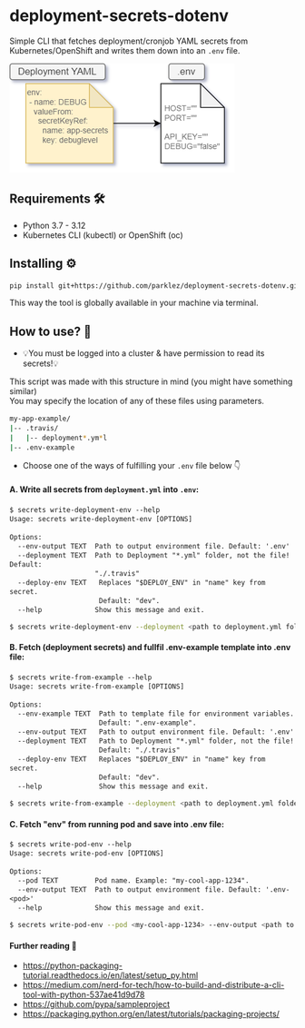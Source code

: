 # deployment-secrets-dotenv
Simple CLI that fetches deployment/cronjob YAML secrets from Kubernetes/OpenShift and writes them down into an `.env` file.

![diagram](diagram.png)

## Requirements  🛠
 - Python 3.7 - 3.12
 - Kubernetes CLI (kubectl) or OpenShift (oc)

## Installing  ⚙️
```sh
pip install git+https://github.com/parklez/deployment-secrets-dotenv.git
```
This way the tool is globally available in your machine via terminal.

## How to use?  📖
- 💡You must be logged into a cluster & have permission to read its secrets!💡

This script was made with this structure in mind (you might have something similar)\
You may specify the location of any of these files using parameters.

```sh
my-app-example/
|-- .travis/
|   |-- deployment*.ym*l
|-- .env-example
```

- Choose one of the ways of fulfilling your `.env` file below 👇

#### A. Write all secrets from `deployment.yml` into `.env`:
```
$ secrets write-deployment-env --help                                                                         
Usage: secrets write-deployment-env [OPTIONS]

Options:
  --env-output TEXT  Path to output environment file. Default: '.env'
  --deployment TEXT  Path to Deployment "*.yml" folder, not the file! Default:
                     "./.travis"
  --deploy-env TEXT   Replaces "$DEPLOY_ENV" in "name" key from secret.
                      Default: "dev".
  --help             Show this message and exit.
```
```sh
$ secrets write-deployment-env --deployment <path to deployment.yml folder> --env-output <path to .env output>
```

#### B. Fetch (deployment secrets) and fullfil .env-example template into .env file:
```
$ secrets write-from-example --help
Usage: secrets write-from-example [OPTIONS]

Options:
  --env-example TEXT  Path to template file for environment variables.
                      Default: ".env-example".
  --env-output TEXT   Path to output environment file. Default: '.env'
  --deployment TEXT   Path to Deployment "*.yml" folder, not the file!
                      Default: "./.travis"
  --deploy-env TEXT   Replaces "$DEPLOY_ENV" in "name" key from secret.
                      Default: "dev".
  --help              Show this message and exit.
```
```sh
$ secrets write-from-example --deployment <path to deployment.yml folder> --env-example <path to .env-example template> --env-output <path to .env output>
```

#### C. Fetch "env" from running pod and save into .env file:
```
$ secrets write-pod-env --help                                                                 
Usage: secrets write-pod-env [OPTIONS]

Options:
  --pod TEXT         Pod name. Example: "my-cool-app-1234".
  --env-output TEXT  Path to output environment file. Default: '.env-<pod>'
  --help             Show this message and exit.
```
```sh
$ secrets write-pod-env --pod <my-cool-app-1234> --env-output <path to .env output>
```

#### Further reading 📝

- https://python-packaging-tutorial.readthedocs.io/en/latest/setup_py.html
- https://medium.com/nerd-for-tech/how-to-build-and-distribute-a-cli-tool-with-python-537ae41d9d78
- https://github.com/pypa/sampleproject
- https://packaging.python.org/en/latest/tutorials/packaging-projects/
